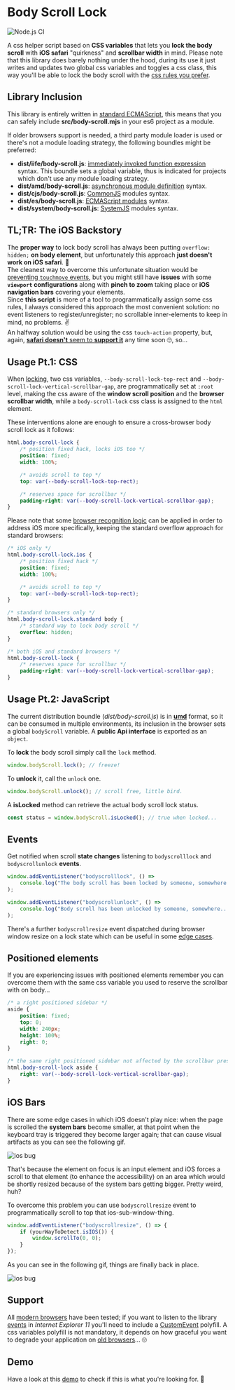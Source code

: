 # Body Scroll Lock

![Node.js CI](https://github.com/memob0x/body-scroll-lock/workflows/Node.js%20CI/badge.svg)

A css helper script based on **CSS variables** that lets you **lock the body scroll** with **iOS safari** "quirkness" and **scrollbar width** in mind.
Please note that this library does barely nothing under the hood, during its use it just writes and updates two global css variables and toggles a css class, this way you'll be able to lock the body scroll with the [css rules you prefer](#usage-pt1-css).

## Library Inclusion

This library is entirely written in [standard ECMAScript](https://tc39.es/), this means that you can safely include **src/body-scroll.mjs** in your es6 project as a module.

If older browsers support is needed, a third party module loader is used or there's not a module loading strategy, the following boundles might be preferred:

-   **dist/iife/body-scroll.js**: [immediately invoked function expression](https://developer.mozilla.org/en-US/docs/Glossary/IIFE) syntax. This boundle sets a global variable, thus is indicated for projects which don't use any module loading strategy.
-   **dist/amd/body-scroll.js**: [asynchronous module definition](https://en.wikipedia.org/wiki/Asynchronous_module_definition) syntax.
-   **dist/cjs/body-scroll.js**: [CommonJS](https://en.wikipedia.org/wiki/CommonJS) modules syntax.
-   **dist/es/body-scroll.js**: [ECMAScript modules](https://developer.mozilla.org/en-US/docs/Web/JavaScript/Guide/Modules) syntax.
-   **dist/system/body-scroll.js**: [SystemJS](https://github.com/systemjs/systemjs) modules syntax.

## TL;TR: The iOS Backstory

The **proper way** to lock body scroll has always been putting `overflow: hidden;` **on body element**, but unfortunately this approach **just doesn't work on iOS safari**. 🙅<br>
The cleanest way to overcome this unfortunate situation would be [preventing `touchmove` events](https://github.com/willmcpo/body-scroll-lock), but you might still have **issues** with some **`viewport` configurations** along with **pinch to zoom** taking place or **iOS navigation bars** covering your elements.<br>
Since **this script** is more of a tool to programmatically assign some css rules, I always considered this approach the most convenient solution: no event listeners to register/unregister; no scrollable inner-elements to keep in mind, no problems. ✌<br>
An halfway solution would be using the css `touch-action` property, but, again, [**safari doesn't** seem to **support it**](https://bugs.webkit.org/show_bug.cgi?id=133112) any time soon 🙄, so...

## Usage Pt.1: CSS

When [locking](#usage-pt2-javascript), two css variables, `--body-scroll-lock-top-rect` and `--body-scroll-lock-vertical-scrollbar-gap`, are programmatically set at `:root` level, making the css aware of the **window scroll position** and the **browser scrollbar width**, while a `body-scroll-lock` css class is assigned to the `html` element.

These interventions alone are enough to ensure a cross-browser body scroll lock as it follows:

```css
html.body-scroll-lock {
    /* position fixed hack, locks iOS too */
    position: fixed;
    width: 100%;

    /* avoids scroll to top */
    top: var(--body-scroll-lock-top-rect);

    /* reserves space for scrollbar */
    padding-right: var(--body-scroll-lock-vertical-scrollbar-gap);
}
```

Please note that some [browser recognition logic](https://gist.github.com/memob0x/0869e759887441b1349fdfe6bf5a188d) can be applied in order to address iOS more specifically, keeping the standard overflow approach for standard browsers:

```css
/* iOS only */
html.body-scroll-lock.ios {
    /* position fixed hack */
    position: fixed;
    width: 100%;

    /* avoids scroll to top */
    top: var(--body-scroll-lock-top-rect);
}

/* standard browsers only */
html.body-scroll-lock.standard body {
    /* standard way to lock body scroll */
    overflow: hidden;
}

/* both iOS and standard browsers */
html.body-scroll-lock {
    /* reserves space for scrollbar */
    padding-right: var(--body-scroll-lock-vertical-scrollbar-gap);
}
```

## Usage Pt.2: JavaScript

The current distribution boundle (_dist/body-scroll.js_) is in [**umd**](https://github.com/umdjs/umd) format, so it can be consumed in multiple environments, its inclusion in the browser sets a global `bodyScroll` variable. A **public Api interface** is exported as an `object`.

To **lock** the body scroll simply call the `lock` method.

```javascript
window.bodyScroll.lock(); // freeze!
```

To **unlock** it, call the `unlock` one.

```javascript
window.bodyScroll.unlock(); // scroll free, little bird.
```

A **isLocked** method can retrieve the actual body scroll lock status.

```javascript
const status = window.bodyScroll.isLocked(); // true when locked...
```

## Events

Get notified when scroll **state changes** listening to `bodyscrolllock` and `bodyscrollunlock` **events**.

```javascript
window.addEventListener("bodyscrolllock", () =>
    console.log("The body scroll has been locked by someone, somewhere...")
);

window.addEventListener("bodyscrollunlock", () =>
    console.log("Body scroll has been unlocked by someone, somewhere...")
);
```

There's a further `bodyscrollresize` event dispatched during browser window resize on a lock state which can be useful in some [edge cases](#iOS-Bars).

## Positioned elements

If you are experiencing issues with positioned elements remember you can overcome them with the same css variable you used to reserve the scrollbar with on body...

```css
/* a right positioned sidebar */
aside {
    position: fixed;
    top: 0;
    width: 240px;
    height: 100%;
    right: 0;
}

/* the same right positioned sidebar not affected by the scrollbar presence / disappearance */
html.body-scroll-lock aside {
    right: var(--body-scroll-lock-vertical-scrollbar-gap);
}
```

## iOS Bars

There are some edge cases in which iOS doesn't play nice: when the page is scrolled the **system bars** become smaller, at that point when the keyboard tray is triggered they become larger again; that can cause visual artifacts as you can see the following gif.

![ios bug](docs/bug.gif?raw=true)

That's because the element on focus is an input element and iOS forces a scroll to that element (to enhance the accessibility) on an area which would be shortly resized because of the system bars getting bigger. Pretty weird, huh?

To overcome this problem you can use `bodyscrollresize` event to programmatically scroll to top that ios-sub-window-thing.

```javascript
window.addEventListener("bodyscrollresize", () => {
    if (yourWayToDetect.isIOS()) {
        window.scrollTo(0, 0);
    }
});
```

As you can see in the following gif, things are finally back in place.

![ios bug](docs/fix.gif?raw=true)

## Support

All [modern browsers](https://teamtreehouse.com/community/what-is-a-modern-browser) have been tested; if you want to listen to the library [events](#events) in _Internet Explorer 11_ you'll need to include a [CustomEvent](https://developer.mozilla.org/en-US/docs/Web/API/CustomEvent/CustomEvent#Polyfill) polyfill.
A css variables polyfill is not mandatory, it depends on how graceful you want to degrade your application on [old browsers](https://caniuse.com/#feat=css-variables)... 🙄

## Demo

Have a look at this [demo](https://memob0x.github.io/body-scroll-lock/demo/) to check if this is what you're looking for. 🤞
